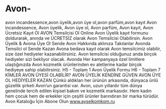 # Avon-
avon incandessence,avon üyelik,avon üye ol,avon parfüm,avon kayıt
Avon incandessence, Avon üyelik, Avon üye ol, Avon parfüm, Avon kayıt,
Avon Ücretsiz Kayıt Ol
AVON Temsilcisi Ol Online Avon Üyelik kayıt formunu doldurarak, anında ve ÜCRETSİZ olarak Avon Temsilcisi Olabilirsin.
Avon Üyelik &
Avona Üye Ol Sende
Avon Hakkında aklınıza Takılanlar
Avonda Temsilci ol Sende Kazan
Avona bedava kayıt olarak Avon temsilcimiz olabilir, size özel hediyeler kazanabilirsiniz. Avon temsilcisi olduğunuz anda birçok hediyeler sizi bekliyor olacak. Avonda Her kampanyaya özel limitlere ulaştığınızda Avon kozmetik ürünlerinden ev aletlerine kadar birçok hediyeye sahip olabilirsiniz.
H5 - Toplam 1
Avon Üyelik Formu
H6 - Toplam 7
KİMLER AVON ÜYESİ OLABİLİR?
AVON ÜYELİK KENDİNE GÜVEN
AVON ÜYE OL HEDİYELER KAZAN
Çünkü aldıkları her ürünün arkasında,
dünyaca ünlü güzellik şirketi Avon’un garantisi var.
Avon, uzun yıllardır tüm dünya genelinde tercih edilen kişisel bakım ve kozmetik markasıdır. Hem kadın hem çocuk hem de erkekler için çeşitli ürünler barındıran bir marka türüdür. 
Avon Kataloğu İçin Abone Olun
www.ayselkomkom.ru
